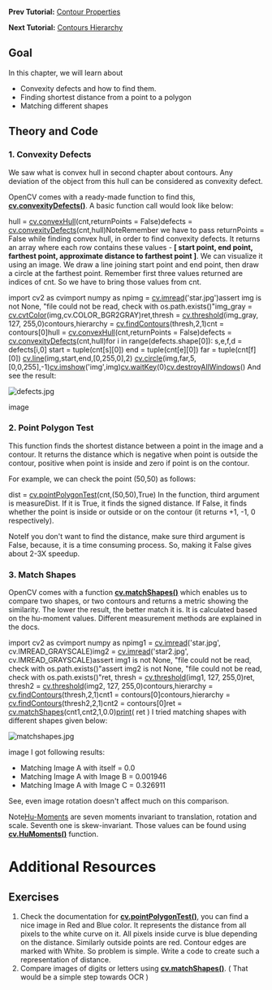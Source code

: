 
**Prev Tutorial:** [Contour Properties](../../d1/d32/tutorial_py_contour_properties.html "../../d1/d32/tutorial_py_contour_properties.html")

**Next Tutorial:** [Contours Hierarchy](../../d9/d8b/tutorial_py_contours_hierarchy.html "../../d9/d8b/tutorial_py_contours_hierarchy.html")

## Goal

In this chapter, we will learn about

* Convexity defects and how to find them.
* Finding shortest distance from a point to a polygon
* Matching different shapes

## Theory and Code

### 1. Convexity Defects

We saw what is convex hull in second chapter about contours. Any deviation of the object from this hull can be considered as convexity defect.

OpenCV comes with a ready-made function to find this, **[cv.convexityDefects()](../../d3/dc0/group__imgproc__shape.html#gada4437098113fd8683c932e0567f47ba "Finds the convexity defects of a contour. ")**. A basic function call would look like below: 

hull = [cv.convexHull](../../d3/dc0/group__imgproc__shape.html#ga014b28e56cb8854c0de4a211cb2be656 "../../d3/dc0/group__imgproc__shape.html#ga014b28e56cb8854c0de4a211cb2be656")(cnt,returnPoints = False)defects = [cv.convexityDefects](../../d3/dc0/group__imgproc__shape.html#gada4437098113fd8683c932e0567f47ba "../../d3/dc0/group__imgproc__shape.html#gada4437098113fd8683c932e0567f47ba")(cnt,hull)NoteRemember we have to pass returnPoints = False while finding convex hull, in order to find convexity defects.
It returns an array where each row contains these values - **[ start point, end point, farthest point, approximate distance to farthest point ]**. We can visualize it using an image. We draw a line joining start point and end point, then draw a circle at the farthest point. Remember first three values returned are indices of cnt. So we have to bring those values from cnt.

import cv2 as cvimport numpy as npimg = [cv.imread](../../d4/da8/group__imgcodecs.html#ga288b8b3da0892bd651fce07b3bbd3a56 "../../d4/da8/group__imgcodecs.html#ga288b8b3da0892bd651fce07b3bbd3a56")('star.jpg')assert img is not None, "file could not be read, check with os.path.exists()"img\_gray = [cv.cvtColor](../../d8/d01/group__imgproc__color__conversions.html#ga397ae87e1288a81d2363b61574eb8cab "../../d8/d01/group__imgproc__color__conversions.html#ga397ae87e1288a81d2363b61574eb8cab")(img,cv.COLOR\_BGR2GRAY)ret,thresh = [cv.threshold](../../d7/d1b/group__imgproc__misc.html#gae8a4a146d1ca78c626a53577199e9c57 "../../d7/d1b/group__imgproc__misc.html#gae8a4a146d1ca78c626a53577199e9c57")(img\_gray, 127, 255,0)contours,hierarchy = [cv.findContours](../../d3/dc0/group__imgproc__shape.html#gae4156f04053c44f886e387cff0ef6e08 "../../d3/dc0/group__imgproc__shape.html#gae4156f04053c44f886e387cff0ef6e08")(thresh,2,1)cnt = contours[0]hull = [cv.convexHull](../../d3/dc0/group__imgproc__shape.html#ga014b28e56cb8854c0de4a211cb2be656 "../../d3/dc0/group__imgproc__shape.html#ga014b28e56cb8854c0de4a211cb2be656")(cnt,returnPoints = False)defects = [cv.convexityDefects](../../d3/dc0/group__imgproc__shape.html#gada4437098113fd8683c932e0567f47ba "../../d3/dc0/group__imgproc__shape.html#gada4437098113fd8683c932e0567f47ba")(cnt,hull)for i in range(defects.shape[0]): s,e,f,d = defects[i,0] start = tuple(cnt[s][0]) end = tuple(cnt[e][0]) far = tuple(cnt[f][0]) [cv.line](../../d6/d6e/group__imgproc__draw.html#ga7078a9fae8c7e7d13d24dac2520ae4a2 "../../d6/d6e/group__imgproc__draw.html#ga7078a9fae8c7e7d13d24dac2520ae4a2")(img,start,end,[0,255,0],2) [cv.circle](../../d6/d6e/group__imgproc__draw.html#gaf10604b069374903dbd0f0488cb43670 "../../d6/d6e/group__imgproc__draw.html#gaf10604b069374903dbd0f0488cb43670")(img,far,5,[0,0,255],-1)[cv.imshow](../../df/d24/group__highgui__opengl.html#gaae7e90aa3415c68dba22a5ff2cefc25d "../../df/d24/group__highgui__opengl.html#gaae7e90aa3415c68dba22a5ff2cefc25d")('img',img)[cv.waitKey](../../d7/dfc/group__highgui.html#ga5628525ad33f52eab17feebcfba38bd7 "../../d7/dfc/group__highgui.html#ga5628525ad33f52eab17feebcfba38bd7")(0)[cv.destroyAllWindows](../../d7/dfc/group__highgui.html#ga6b7fc1c1a8960438156912027b38f481 "../../d7/dfc/group__highgui.html#ga6b7fc1c1a8960438156912027b38f481")() And see the result:

![defects.jpg](../../defects.jpg)

image
### 2. Point Polygon Test

This function finds the shortest distance between a point in the image and a contour. It returns the distance which is negative when point is outside the contour, positive when point is inside and zero if point is on the contour.

For example, we can check the point (50,50) as follows: 

dist = [cv.pointPolygonTest](../../d3/dc0/group__imgproc__shape.html#ga1a539e8db2135af2566103705d7a5722 "../../d3/dc0/group__imgproc__shape.html#ga1a539e8db2135af2566103705d7a5722")(cnt,(50,50),True) In the function, third argument is measureDist. If it is True, it finds the signed distance. If False, it finds whether the point is inside or outside or on the contour (it returns +1, -1, 0 respectively).

NoteIf you don't want to find the distance, make sure third argument is False, because, it is a time consuming process. So, making it False gives about 2-3X speedup.
### 3. Match Shapes

OpenCV comes with a function **[cv.matchShapes()](../../d3/dc0/group__imgproc__shape.html#gaadc90cb16e2362c9bd6e7363e6e4c317 "Compares two shapes. ")** which enables us to compare two shapes, or two contours and returns a metric showing the similarity. The lower the result, the better match it is. It is calculated based on the hu-moment values. Different measurement methods are explained in the docs. 

import cv2 as cvimport numpy as npimg1 = [cv.imread](../../d4/da8/group__imgcodecs.html#ga288b8b3da0892bd651fce07b3bbd3a56 "../../d4/da8/group__imgcodecs.html#ga288b8b3da0892bd651fce07b3bbd3a56")('star.jpg', cv.IMREAD\_GRAYSCALE)img2 = [cv.imread](../../d4/da8/group__imgcodecs.html#ga288b8b3da0892bd651fce07b3bbd3a56 "../../d4/da8/group__imgcodecs.html#ga288b8b3da0892bd651fce07b3bbd3a56")('star2.jpg', cv.IMREAD\_GRAYSCALE)assert img1 is not None, "file could not be read, check with os.path.exists()"assert img2 is not None, "file could not be read, check with os.path.exists()"ret, thresh = [cv.threshold](../../d7/d1b/group__imgproc__misc.html#gae8a4a146d1ca78c626a53577199e9c57 "../../d7/d1b/group__imgproc__misc.html#gae8a4a146d1ca78c626a53577199e9c57")(img1, 127, 255,0)ret, thresh2 = [cv.threshold](../../d7/d1b/group__imgproc__misc.html#gae8a4a146d1ca78c626a53577199e9c57 "../../d7/d1b/group__imgproc__misc.html#gae8a4a146d1ca78c626a53577199e9c57")(img2, 127, 255,0)contours,hierarchy = [cv.findContours](../../d3/dc0/group__imgproc__shape.html#gae4156f04053c44f886e387cff0ef6e08 "../../d3/dc0/group__imgproc__shape.html#gae4156f04053c44f886e387cff0ef6e08")(thresh,2,1)cnt1 = contours[0]contours,hierarchy = [cv.findContours](../../d3/dc0/group__imgproc__shape.html#gae4156f04053c44f886e387cff0ef6e08 "../../d3/dc0/group__imgproc__shape.html#gae4156f04053c44f886e387cff0ef6e08")(thresh2,2,1)cnt2 = contours[0]ret = [cv.matchShapes](../../d3/dc0/group__imgproc__shape.html#gaadc90cb16e2362c9bd6e7363e6e4c317 "../../d3/dc0/group__imgproc__shape.html#gaadc90cb16e2362c9bd6e7363e6e4c317")(cnt1,cnt2,1,0.0)[print](../../df/d57/namespacecv_1_1dnn.html#a43417dcaeb3c1e2a09b9d948e234c366 "../../df/d57/namespacecv_1_1dnn.html#a43417dcaeb3c1e2a09b9d948e234c366")( ret ) I tried matching shapes with different shapes given below:

![matchshapes.jpg](../../matchshapes.jpg)

image
 I got following results:

* Matching Image A with itself = 0.0
* Matching Image A with Image B = 0.001946
* Matching Image A with Image C = 0.326911

See, even image rotation doesn't affect much on this comparison.

Note[Hu-Moments](http://en.wikipedia.org/wiki/Image_moment#Rotation_invariant_moments "http://en.wikipedia.org/wiki/Image_moment#Rotation_invariant_moments") are seven moments invariant to translation, rotation and scale. Seventh one is skew-invariant. Those values can be found using **[cv.HuMoments()](../../d3/dc0/group__imgproc__shape.html#gab001db45c1f1af6cbdbe64df04c4e944 "Calculates seven Hu invariants. ")** function.
# Additional Resources

## Exercises

1. Check the documentation for **[cv.pointPolygonTest()](../../d3/dc0/group__imgproc__shape.html#ga1a539e8db2135af2566103705d7a5722 "Performs a point-in-contour test. ")**, you can find a nice image in Red and Blue color. It represents the distance from all pixels to the white curve on it. All pixels inside curve is blue depending on the distance. Similarly outside points are red. Contour edges are marked with White. So problem is simple. Write a code to create such a representation of distance.
2. Compare images of digits or letters using **[cv.matchShapes()](../../d3/dc0/group__imgproc__shape.html#gaadc90cb16e2362c9bd6e7363e6e4c317 "Compares two shapes. ")**. ( That would be a simple step towards OCR )

